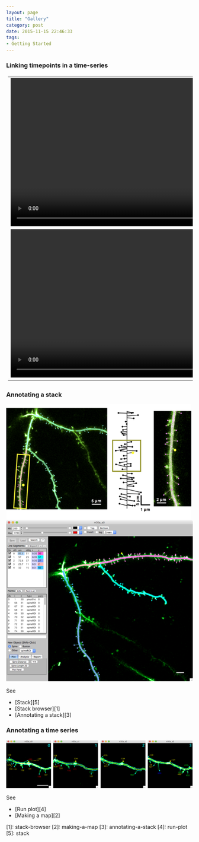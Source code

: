 ```yaml
---
layout: page
title: "Gallery"
category: post
date: 2015-11-15 22:46:33
tags:
- Getting Started
---
```


<style>
#videotable {
    /*float: right;*/
    border: 0px solid #ddd;
    padding: 5px;
    /* font-family: "Trebuchet MS", Arial, Helvetica, sans-serif; */
    /* border-collapse: collapse; */
    /* width: 100%; */
}

#videotable td, #videotable th {
    border: 0px solid #ddd;
    text-align: center;
    valign: middle
    padding: 5px;
    /* padding: 8px; */
}

#videotable tr:nth-child(even){
	/* background-color: #f2f2f2; */
}

/* #videotable tr:hover {background-color: #ddd;} */

#videotable th {
    /* padding-top: 12px; */
    /* padding-bottom: 12px; */
    text-align: center;
    background-color: #4CAF50;
    color: white;
}
</style>

### Linking timepoints in a time-series

<table id="videotable">
<tr>
	<td>
	<video src="images/mm3/home/linked1_420.mov" width="800" controls>
	   Your browser does not support the HTML5 video element
	</video>
	</td>
</tr>
<tr>
	<td>
	<video src="images/mm3/home/linked2_420.mov" width="800" controls>
	   Your browser does not support the HTML5 video element
	</video>
	</td>
</tr>
</table>

### Annotating a stack

<IMG class="img-float-left" SRC="images/mm3/gallery/figure-1.png" WIDTH="500">
<div class="print-page-break"></div>

<IMG class="img-float-left" SRC="images/mm3/gallery/gallery-single-timepoint.png" WIDTH="700">
<div class="print-page-break"></div>

See
 - [Stack][5]
 - [Stack browser][1]
 - [Annotating a stack][3]
 
### Annotating a time series

<IMG class="img-float-left" SRC="images/mm3/gallery/spine-run.png" WIDTH="700">
<div class="print-page-break"></div>

See
 - [Run plot][4]
 - [Making a map][2]
 
<!-- <IMG class="img-float-left" SRC="images/mm3/gallery/stack-example-3.png" WIDTH="550"> -->

<div class="print-page-break"></div>
[1]: stack-browser
[2]: making-a-map
[3]: annotating-a-stack
[4]: run-plot
[5]: stack

